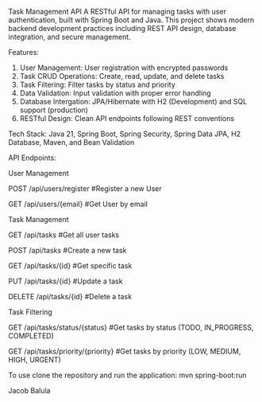 Task Management API
A RESTful API for managing tasks with user authentication, built with Spring Boot and Java. This project shows modern backend development
practices including REST API design, database integration, and secure management.

Features:
1. User Management: User registration with encrypted passwords
2. Task CRUD Operations: Create, read, update, and delete tasks
3. Task Filtering: Filter tasks by status and priority
4. Data Validation: Input validation with proper error handling
5. Database Intergation: JPA/Hibernate with H2 (Development) and SQL support (production)
6. RESTful Design: Clean API endpoints following REST conventions

Tech Stack:
Java 21, Spring Boot, Spring Security, Spring Data JPA, H2 Database, Maven, and Bean Validation

API Endpoints:

User Management

  POST /api/users/register #Register a new User

  GET /api/users/{email} #Get User by email

Task Management

  GET /api/tasks #Get all user tasks

  POST /api/tasks #Create a new task

  GET /api/tasks/{id} #Get specific task

  PUT /api/tasks/{id} #Update a task

  DELETE /api/tasks/{id} #Delete a task

Task Filtering

  GET /api/tasks/status/{status} #Get tasks by status (TODO, IN_PROGRESS, COMPLETED)

  GET /api/tasks/priority/{priority} #Get tasks by priority (LOW, MEDIUM, HIGH, URGENT)

To use clone the repository and run the application: mvn spring-boot:run

Jacob Balula
